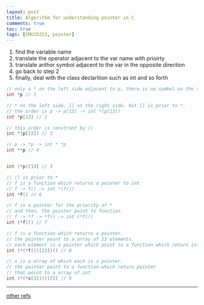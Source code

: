 ```yaml
---
layout: post
title: Algorithm for understanding pointer in C
comments: true
toc: true
tags: [CMU15213, pointer]
---
```



1. find the variable name
2. translate the operator adjacent to the var name with prioirty
3. translate anthor symbol adjacent to the var in the opposite direction
4. go back to step 2
5. finally, deal with the class declarition such as int and so forth


```c++
// only a * on the left side adjacent to p, there is no symbol on the right side
int *p // 1

// * on the left side, [] on the right side. but [] is prior to *.
// the order is p -> p[13] -> int *(p[13])
int *p[13] // 2

// this order is constrant by ()
int *(p[13]) // 3

// p -> *p -> int * *p
int **p // 4 


int (*p)[13] // 5

// () is prior to *
// f is a function which returns a pointer to int
// f -> f() -> int *(f())
int *f() // 6

// f is a pointer for the priority of *
// and then, the pointer point to function
// f -> *f -> *f() -> int (*f())
int (*f)() // 7

// f is a function which returns a pointer.
// the pointer point to a array of 13 elements.
// each element is a pointer which point to a function which return int.
int (*(*f())[13])() // 8

// x is a array of which each is a pointer.
// the pointer point to a function which return pointer
// that point to a array of int
int (*(*x[3])())[5] // 9
```
---
[other refs](https://www.geeksforgeeks.org/dynamically-allocate-2d-array-c/)